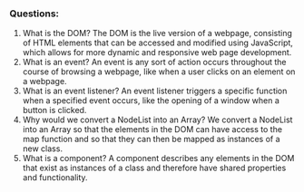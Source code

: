 ### Questions:
1. What is the DOM?
The DOM is the live version of a webpage, consisting of HTML elements that can be accessed and modified using JavaScript, which allows for more dynamic and responsive web page development.
2. What is an event?
An event is any sort of action occurs throughout the course of browsing a webpage, like when a user clicks on an element on a webpage.
3. What is an event listener?
An event listener triggers a specific function when a specified event occurs, like the opening of a window when a button is clicked.
4. Why would we convert a NodeList into an Array?
We convert a NodeList into an Array so that the elements in the DOM can have access to the map function and so that they can then be mapped as instances of a new class.
5. What is a component? 
A component describes any elements in the DOM that exist as instances of a class and therefore have shared properties and functionality. 